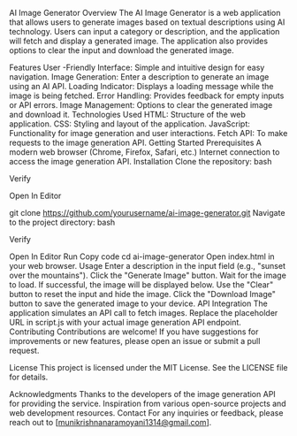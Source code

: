 AI Image Generator
Overview
The AI Image Generator is a web application that allows users to generate images based on textual descriptions using AI technology. Users can input a category or description, and the application will fetch and display a generated image. The application also provides options to clear the input and download the generated image.

Features
User -Friendly Interface: Simple and intuitive design for easy navigation.
Image Generation: Enter a description to generate an image using an AI API.
Loading Indicator: Displays a loading message while the image is being fetched.
Error Handling: Provides feedback for empty inputs or API errors.
Image Management: Options to clear the generated image and download it.
Technologies Used
HTML: Structure of the web application.
CSS: Styling and layout of the application.
JavaScript: Functionality for image generation and user interactions.
Fetch API: To make requests to the image generation API.
Getting Started
Prerequisites
A modern web browser (Chrome, Firefox, Safari, etc.)
Internet connection to access the image generation API.
Installation
Clone the repository:
bash

Verify

Open In Editor

git clone https://github.com/yourusername/ai-image-generator.git
Navigate to the project directory:
bash

Verify

Open In Editor
Run
Copy code
cd ai-image-generator
Open index.html in your web browser.
Usage
Enter a description in the input field (e.g., "sunset over the mountains").
Click the "Generate Image" button.
Wait for the image to load. If successful, the image will be displayed below.
Use the "Clear" button to reset the input and hide the image.
Click the "Download Image" button to save the generated image to your device.
API Integration
The application simulates an API call to fetch images. Replace the placeholder URL in script.js with your actual image generation API endpoint.
Contributing
Contributions are welcome! If you have suggestions for improvements or new features, please open an issue or submit a pull request.

License
This project is licensed under the MIT License. See the LICENSE file for details.

Acknowledgments
Thanks to the developers of the image generation API for providing the service.
Inspiration from various open-source projects and web development resources.
Contact
For any inquiries or feedback, please reach out to [munikrishnanaramoyani1314@gmail.com].
